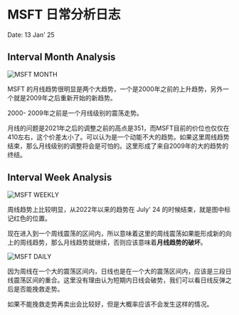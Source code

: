 # MSFT 日常分析日志

Date: 13 Jan' 25

## Interval Month Analysis

![MSFT MONTH](https://www.tradingview.com/x/rfCtNuN1/)

MSFT 的月线趋势很明显是两个大趋势，一个是2000年之前的上升趋势，另外一个就是2009年之后重新开始的新趋势。

2000- 2009年之前是一个月线级别的震荡走势。

月线的问题是2021年之后的调整之前的高点是351，而MSFT目前的价位也仅仅在410左右，这个价差太小了。可以认为是一个动能不大的趋势。如果这里周线趋势结束，那么月线级别的调整将会是可怕的。这里形成了来自2009年的大的趋势的终结。

## Interval Week Analysis

![MSFT WEEKLY](https://www.tradingview.com/x/q6C6Y0dE/)

周线趋势上比较明显，从2022年以来的趋势在 July' 24 的时候结束，就是图中标记红色的位置。

现在进入到一个周线震荡的区间内，所以意味着这里的周线震荡如果能形成新的向上的周线趋势，那么月线趋势就继续，否则应该意味着**月线趋势的破坏**。

![MSFT DAILY](https://www.tradingview.com/x/eL4ylOQr/)

因为周线在一个大的震荡区间内，日线也是在一个大的震荡区间内，应该是三段日线震荡区间的重合。这里没有理由认为短期内日线会破势，我们可以看日线反弹之后是否能挽救走势。

如果不能挽救走势再卖出会比较好，但是大概率应该不会发生这样的情况。



